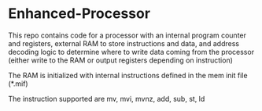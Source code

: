# Enhanced-Processor

This repo contains code for a processor with an internal program counter and registers,  external RAM to store instructions and data, and address decoding logic to determine where to write data coming from the processor (either write to the RAM or output registers depending on instruction)

The RAM is initialized with internal instructions defined in the mem init file (*.mif)

The instruction supported are mv, mvi, mvnz, add, sub, st, ld
